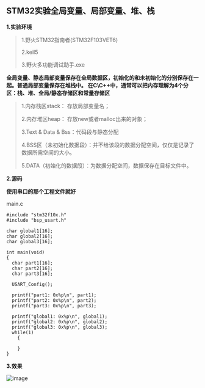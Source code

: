 ## STM32实验全局变量、局部变量、堆、栈

**1.实验环境**

>1.野火STM32指南者(STM32F103VET6)
>
>2.keil5
>
>3.野火多功能调试助手.exe

**全局变量、静态局部变量保存在全局数据区，初始化的和未初始化的分别保存在一起。普通局部变量保存在堆栈中。
在C\C++中，通常可以把内存理解为4个分区：栈、堆、全局/静态存储区和常量存储区**


>1.内存栈区stack： 存放局部变量名；
>
>2.内存堆区heap： 存放new或者malloc出来的对象；
>
>3.Text & Data & Bss：代码段与静态分配
>
>4.BSS区（未初始化数据段）：并不给该段的数据分配空间，仅仅是记录了数据所需空间的大小。
>
>5.DATA（初始化的数据段）：为数据分配空间，数据保存在目标文件中。


**2.源码**

**使用串口的那个工程文件就好**

main.c
```
#include "stm32f10x.h"
#include "bsp_usart.h"

char global1[16];
char global2[16];
char global3[16];
	
int main(void)
{	
  char part1[16];
  char part2[16];
  char part3[16];

  USART_Config();

  printf("part1: 0x%p\n", part1);
  printf("part2: 0x%p\n", part2);
  printf("part3: 0x%p\n", part3);
	 
  printf("global1: 0x%p\n", global1);
  printf("global2: 0x%p\n", global2);
  printf("global3: 0x%p\n", global3);
  while(1)
	{	
		
	}	
}

```

**3.效果**

![image](https://user-images.githubusercontent.com/48900845/112813107-723a4f80-90b0-11eb-8758-5e768179892e.png)

